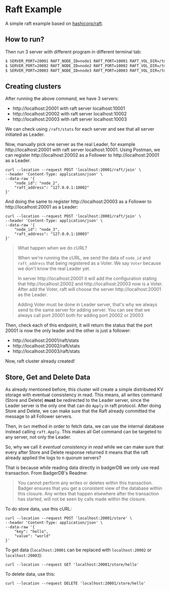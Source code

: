 # Raft Example

A simple raft example based on [hashicorp/raft](https:///github.com/hashicorp/raft).

## How to run?

Then run 3 server with different program in different terminal tab:

```bash
$ SERVER_PORT=20001 RAFT_NODE_ID=node1 RAFT_PORT=10001 RAFT_VOL_DIR=/tmp/node_1_data RAFT_PEERS=node1#127.0.0.1:10001,node2#127.0.0.1:10002,node3#127.0.0.1:10003 go run main.go
$ SERVER_PORT=20002 RAFT_NODE_ID=node2 RAFT_PORT=10002 RAFT_VOL_DIR=/tmp/node_2_data RAFT_PEERS=node1#127.0.0.1:10001,node2#127.0.0.1:10002,node3#127.0.0.1:10003 go run main.go
$ SERVER_PORT=20003 RAFT_NODE_ID=node3 RAFT_PORT=10003 RAFT_VOL_DIR=/tmp/node_3_data RAFT_PEERS=node1#127.0.0.1:10001,node2#127.0.0.1:10002,node3#127.0.0.1:10003 go run main.go
```

## Creating clusters

After running the above command, we have 3 servers:

* http://localhost:20001 with raft server localhost:10001
* http://localhost:20002 with raft server localhost:10002
* http://localhost:20003 with raft server localhost:10003

We can check using `/raft/stats` for each server and see that all server initiated as Leader.

Now, manually pick one server as the real Leader, for example http://localhost:20001 with raft server localhost:10001.
Using Postman, we can register http://localhost:20002 as a Follower to http://localhost:20001 as a Leader.

```curl
curl --location --request POST 'localhost:20001/raft/join' \
--header 'Content-Type: application/json' \
--data-raw '{
	"node_id": "node_2", 
	"raft_address": "127.0.0.1:10002"
}'
```

And doing the same to register http://localhost:20003 as a Follower to http://localhost:20001 as a Leader:

```curl
curl --location --request POST 'localhost:20001/raft/join' \
--header 'Content-Type: application/json' \
--data-raw '{
	"node_id": "node_3", 
	"raft_address": "127.0.0.1:10003"
}'
```

> What happen when we do cURL?
>
> When we're running the cURL, we send the data of `node_id` and `raft_address` that being registered as a Voter.
> We say `Voter` because we don't know the real Leader yet.
>
>
> In server http://localhost:20001 it will add the configuration stating that http://localhost:20002 and http://localhost:20003
> now is a Voter.
> After add the Voter, raft will choose the server http://localhost:20001 as the Leader.
>
> Adding Voter must be done in Leader server, that's why we always send to the same server for adding server.
> You can see that we always call port 20001 both for adding port 20002 or 20003

Then, check each of this endpoint, it will return the status that the port 20001 is now the only leader and the other is just a follower:

* http://localhost:20001/raft/stats
* http://localhost:20002/raft/stats
* http://localhost:20003/raft/stats

Now, raft cluster already created!

## Store, Get and Delete Data

As already mentioned before, this cluster will create a simple distributed KV storage with eventual consistency in read.
This means, all writes command (Store and Delete) **must** be redirected to the Leader server, since the Leader server is the only one
that can do `Apply` in raft protocol. After doing Store and Delete, we can make sure that the Raft already committed the message to all Follower servers.

Then, in `Get` method in order to fetch data, we can use the internal database instead calling `raft.Apply`.
This makes all Get command can be targeted to any server, not only the Leader.

So, why we call it _eventual consistency in read_ while we can make sure that every after Store and Delete response returned it means that the raft already applied the logs to n quorum servers?

That is because while reading data directly in badgerDB we only use read transaction. From BadgerDB's Readme:

> You cannot perform any writes or deletes within this transaction. Badger ensures that you get a consistent view of the database within this closure. Any writes that happen elsewhere after the transaction has started, will not be seen by calls made within the closure.

To do store data, use this cURL:

```curl
curl --location --request POST 'localhost:20001/store' \
--header 'Content-Type: application/json' \
--data-raw '{
	"key": "hello",
	"value": "world"
}'
```

To get data (`localhost:20001` can be replaced with `localhost:20002` or `localhost:20003`):

```curl
curl --location --request GET 'localhost:20001/store/hello'
```

To delete data, use this:

```curl
curl --location --request DELETE 'localhost:20001/store/hello'
```
